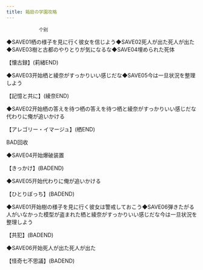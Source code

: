 ```yaml
---
title: 箱庭の学園攻略
---
```


                个别

◆SAVE01栖の様子を見に行く彼女を信じよう◆SAVE02死人が出た死人が出た◆SAVE03樹と古都のやりとりが気になるな◆SAVE04埋められた死体

【懐古録】(莉緒END)

◆SAVE03开始栖と綾奈がすっかりいい感じだな◆SAVE05今は一旦状況を整理しよう

【記憶と共に】(綾奈END)

◆SAVE02开始栖の答えを待つ栖の答えを待つ栖と綾奈がすっかりいい感じだな代わりに俺が追いかける

【アレゴリー・イマージュ】(栖END)

BAD回收

◆SAVE04开始爆破装置

【きっかけ】(BADEND)

◆SAVE05开始代わりに俺が追いかける

【ひとりぼっち】(BADEND)

◆SAVE01开始樹の様子を見に行く彼女は警戒しておこう◆SAVE06弾きたがる人がいなかった模型が盗まれた栖と綾奈がすっかりいい感じだな今は一旦状況を整理しよう

【共犯】(BADEND)

◆SAVE06开始死人が出た死人が出た

【怪奇七不思議】(BADEND)
              
